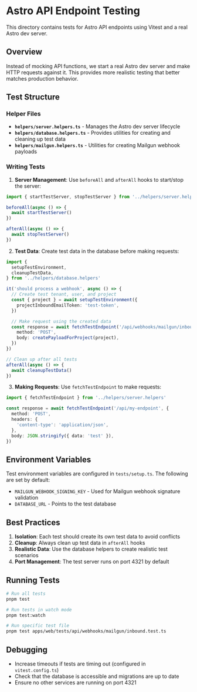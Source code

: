 # Astro API Endpoint Testing

This directory contains tests for Astro API endpoints using Vitest and a real Astro dev server.

## Overview

Instead of mocking API functions, we start a real Astro dev server and make HTTP requests against it. This provides more realistic testing that better matches production behavior.

## Test Structure

### Helper Files

- **`helpers/server.helpers.ts`** - Manages the Astro dev server lifecycle
- **`helpers/database.helpers.ts`** - Provides utilities for creating and cleaning up test data
- **`helpers/mailgun.helpers.ts`** - Utilities for creating Mailgun webhook payloads

### Writing Tests

1. **Server Management**: Use `beforeAll` and `afterAll` hooks to start/stop the server:

```typescript
import { startTestServer, stopTestServer } from '../helpers/server.helpers'

beforeAll(async () => {
  await startTestServer()
})

afterAll(async () => {
  await stopTestServer()
})
```

2. **Test Data**: Create test data in the database before making requests:

```typescript
import {
  setupTestEnvironment,
  cleanupTestData,
} from '../helpers/database.helpers'

it('should process a webhook', async () => {
  // Create test tenant, user, and project
  const { project } = await setupTestEnvironment({
    projectInboundEmailToken: 'test-token',
  })

  // Make request using the created data
  const response = await fetchTestEndpoint('/api/webhooks/mailgun/inbound', {
    method: 'POST',
    body: createPayloadForProject(project),
  })
})

// Clean up after all tests
afterAll(async () => {
  await cleanupTestData()
})
```

3. **Making Requests**: Use `fetchTestEndpoint` to make requests:

```typescript
import { fetchTestEndpoint } from '../helpers/server.helpers'

const response = await fetchTestEndpoint('/api/my-endpoint', {
  method: 'POST',
  headers: {
    'content-type': 'application/json',
  },
  body: JSON.stringify({ data: 'test' }),
})
```

## Environment Variables

Test environment variables are configured in `tests/setup.ts`. The following are set by default:

- `MAILGUN_WEBHOOK_SIGNING_KEY` - Used for Mailgun webhook signature validation
- `DATABASE_URL` - Points to the test database

## Best Practices

1. **Isolation**: Each test should create its own test data to avoid conflicts
2. **Cleanup**: Always clean up test data in `afterAll` hooks
3. **Realistic Data**: Use the database helpers to create realistic test scenarios
4. **Port Management**: The test server runs on port 4321 by default

## Running Tests

```bash
# Run all tests
pnpm test

# Run tests in watch mode
pnpm test:watch

# Run specific test file
pnpm test apps/web/tests/api/webhooks/mailgun/inbound.test.ts
```

## Debugging

- Increase timeouts if tests are timing out (configured in `vitest.config.ts`)
- Check that the database is accessible and migrations are up to date
- Ensure no other services are running on port 4321
